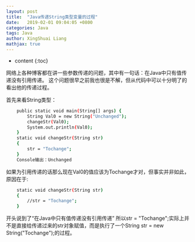 ```yaml
---
layout: post
title:  "Java传递String类型变量的过程"
date:   2019-02-01 09:04:05 +0800
categories: Java
tags: Java
author: XingShuai Liang
mathjax: true
---
```


* content
{:toc}

网络上各种博客都在讲一些参数传递的问题，其中有一句话：在Java中只有值传递没有引用传递。
这个问题很早之前我也很是不解，但从代码中可以十分明了的看出他的传递过程。

首先来看String类型：

```bash
	public static void main(String[] args) {
		String Val0 = new String("Unchanged");
		changeStr(Val0);
		System.out.println(Val0);
	}
	static void changeStr(String str)
	{
		str = "Tochange";
	}
	Console输出：Unchanged
```
如果为引用传递的话那么现在Val0的值应该为Tochange才对，但事实并非如此，原因在于:
```bash
	static void changeStr(String str)
	{
		//str = "Tochange";
	}
```
开头说到了“在Java中只有值传递没有引用传递”
所以str = "Tochange";实际上并不是直接给传递过来的str对象赋值，而是执行了一个String str = new String("Tochange");的过程。